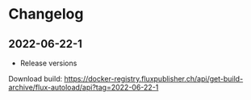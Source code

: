 # Changelog

## 2022-06-22-1

- Release versions

Download build: https://docker-registry.fluxpublisher.ch/api/get-build-archive/flux-autoload/api?tag=2022-06-22-1
